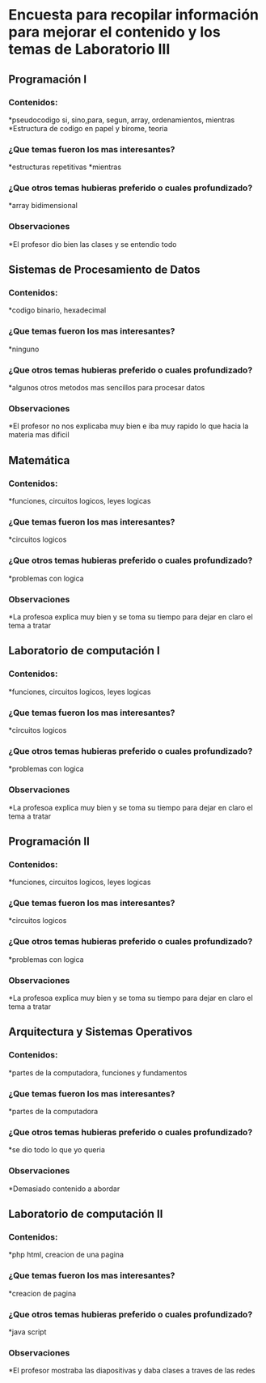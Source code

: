 # Encuesta para recopilar información para mejorar el contenido y los temas de Laboratorio III 
## Programación I 
### Contenidos:
*pseudocodigo si, sino,para, segun, array, ordenamientos, mientras
*Estructura de codigo en papel y birome, teoria
### ¿Que temas fueron los mas interesantes?
*estructuras repetitivas
*mientras
### ¿Que otros temas hubieras preferido o cuales profundizado?
*array bidimensional
### Observaciones 
*El profesor dio bien las clases y se entendio todo
## Sistemas de Procesamiento de Datos
### Contenidos:
*codigo binario, hexadecimal 
### ¿Que temas fueron los mas interesantes?
*ninguno
### ¿Que otros temas hubieras preferido o cuales profundizado?
*algunos otros metodos mas sencillos para procesar datos
### Observaciones 
*El profesor no nos explicaba muy bien e iba muy rapido lo que hacia la materia mas dificil

## Matemática
### Contenidos:
*funciones, circuitos logicos, leyes logicas
### ¿Que temas fueron los mas interesantes?
*circuitos logicos
### ¿Que otros temas hubieras preferido o cuales profundizado?
*problemas con logica
### Observaciones 
*La profesoa explica muy bien y se toma su tiempo para dejar en claro el tema a tratar

## Laboratorio de computación I
### Contenidos:
*funciones, circuitos logicos, leyes logicas
### ¿Que temas fueron los mas interesantes?
*circuitos logicos
### ¿Que otros temas hubieras preferido o cuales profundizado?
*problemas con logica
### Observaciones 
*La profesoa explica muy bien y se toma su tiempo para dejar en claro el tema a tratar
## Programación II
### Contenidos:
*funciones, circuitos logicos, leyes logicas
### ¿Que temas fueron los mas interesantes?
*circuitos logicos
### ¿Que otros temas hubieras preferido o cuales profundizado?
*problemas con logica
### Observaciones 
*La profesoa explica muy bien y se toma su tiempo para dejar en claro el tema a tratar
## Arquitectura y Sistemas Operativos
### Contenidos:
*partes de la computadora, funciones y fundamentos
### ¿Que temas fueron los mas interesantes?
*partes de la computadora
### ¿Que otros temas hubieras preferido o cuales profundizado?
*se dio todo lo que yo queria
### Observaciones 
*Demasiado contenido a abordar
## Laboratorio de computación II
### Contenidos:
*php html, creacion de una pagina
### ¿Que temas fueron los mas interesantes?
*creacion de pagina
### ¿Que otros temas hubieras preferido o cuales profundizado?
*java script
### Observaciones 
*El profesor mostraba las diapositivas y daba clases a traves de las redes